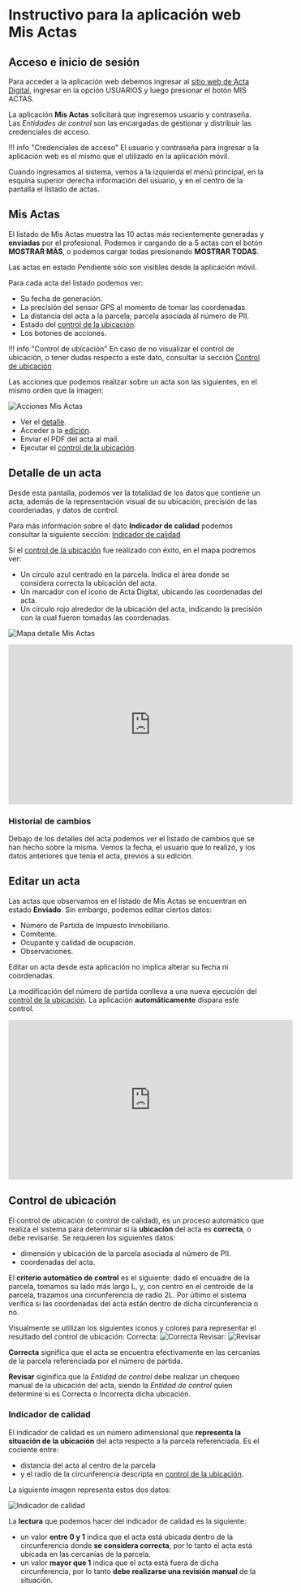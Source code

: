 # Instructivo para la aplicación web Mis Actas

## Acceso e inicio de sesión

Para acceder a la aplicación web debemos ingresar al [sitio web de Acta Digital](https://actadigital.com.ar/), ingresar en la opción USUARIOS y luego presionar el botón MIS ACTAS.

La aplicación **Mis Actas** solicitará que ingresemos usuario y contraseña.
Las _Entidades de control_ son las encargadas de gestionar y distribuir las credenciales de acceso.

!!! info "Credenciales de acceso"
	El usuario y contraseña para ingresar a la aplicación web es el mismo que el utilizado en la aplicación móvil.

Cuando ingresamos al sistema, vemos a la izquierda el menú principal, en la esquina superior derecha información del usuario, y en el centro de la pantalla el listado de actas.

## Mis Actas

El listado de Mis Actas muestra las 10 actas más recientemente generadas y **enviadas** por el profesional. Podemos ir cargando de a 5 actas con el botón **MOSTRAR MÁS**, o podemos cargar todas presionando **MOSTRAR TODAS**.

Las actas en estado Pendiente sólo son visibles desde la aplicación móvil.

Para cada acta del listado podemos ver:

- Su fecha de generación.
- La precisión del sensor GPS al momento de tomar las coordenadas.
- La distancia del acta a la parcela; parcela asociada al número de PII.
- Estado del [control de la ubicación](#control-de-ubicacion).
- Los botones de acciones.

!!! info "Control de ubicación"
    En caso de no visualizar el control de ubicación, o tener dudas respecto a este dato, consultar la sección [Control de ubicación](#control-de-ubicacion)

Las acciones que podemos realizar sobre un acta son las siguientes, en el mismo orden que la imagen:

![Acciones Mis Actas](/img/acciones-mis-actas.png)

- Ver el [detalle](#detalle-de-un-acta).
- Acceder a la [edición](#editar-un-acta).
- Enviar el PDF del acta al mail.
- Ejecutar el [control de la ubicación](#control-de-ubicacion).

## Detalle de un acta

Desde esta pantalla, podemos ver la totalidad de los datos que contiene un acta, además de la representación visual de su ubicación, precisión de las coordenadas, y datos de control.

Para más información sobre el dato **Indicador de calidad** podemos consultar la siguiente sección: [Indicador de calidad](#indicador-de-calidad)

Si el [control de la ubicación](#control-de-ubicacion) fue realizado con éxito, en el mapa podremos ver:

- Un círculo azul centrado en la parcela. Indica el área donde se considera correcta la ubicación del acta.
- Un marcador con el icono de Acta Digital, ubicando las coordenadas del acta.
- Un círculo rojo alrededor de la ubicación del acta, indicando la precisión con la cual fueron tomadas las coordenadas.

![Mapa detalle Mis Actas](/img/mis-actas-mapa.png)

<iframe width="560" height="315" src="https://www.youtube.com/embed/vSYZ3ppDPPw" title="YouTube video player" frameborder="0" allow="accelerometer; autoplay; clipboard-write; encrypted-media; gyroscope; picture-in-picture" allowfullscreen></iframe>

### Historial de cambios

Debajo de los detalles del acta podemos ver el listado de cambios que se han hecho sobre la misma. Vemos la fecha, el usuario que lo realizó, y los datos anteriores que tenía el acta, previos a su edición.

## Editar un acta

Las actas que observamos en el listado de Mis Actas se encuentran en estado **Enviado**. Sin embargo, podemos editar ciertos datos:

- Número de Partida de Impuesto Inmobiliario.
- Comitente.
- Ocupante y calidad de ocupación.
- Observaciones.

Editar un acta desde esta aplicación no implica alterar su fecha ni coordenadas.

La modificación del número de partida conlleva a una nueva ejecución del [control de la ubicación](#control-de-ubicacion). La aplicación **automáticamente** dispara este control.

<iframe width="560" height="315" src="https://www.youtube.com/embed/VhqQZKresVg" title="YouTube video player" frameborder="0" allow="accelerometer; autoplay; clipboard-write; encrypted-media; gyroscope; picture-in-picture" allowfullscreen></iframe>

## Control de ubicación

El control de ubicación (o control de calidad), es un proceso automático que realiza el sistema para determinar si la **ubicación** del acta es **correcta**, o debe revisarse. Se requieren los siguientes datos:

- dimensión y ubicación de la parcela asociada al número de PII.
- coordenadas del acta. 

El **criterio automático de control** es el siguiente: dado el encuadre de la parcela, tomamos su lado más largo L, y, con centro en el centroide de la parcela, trazamos una circunferencia de radio 2L. Por último el sistema verifica si las coordenadas del acta están dentro de dicha circunferencia o no.

Visualmente se utilizan los siguientes iconos y colores para representar el resultado del control de ubicación: 
Correcta: ![Correcta](/img/icono-correcto.png) Revisar: ![Revisar](/img/icono-revisar.png)

**Correcta** significa que el acta se encuentra efectivamente en las cercanías de la parcela referenciada por el número de partida.

**Revisar** siginifica que la _Entidad de control_ debe realizar un chequeo manual de la ubicación del acta, siendo la _Entidad de control_ quien determine si es Correcta o Incorrecta dicha ubicación.

### Indicador de calidad

El indicador de calidad es un número adimensional que **representa la situación de la ubicación** del acta respecto a la parcela referenciada. Es el cociente entre:

- distancia del acta al centro de la parcela
- y el radio de la circunferencia descripta en [control de la ubicación](#control-de-ubicacion).

La siguiente imagen representa estos dos datos:

![Indicador de calidad](/img/acta_indicador_calidad.png)

La **lectura** que podemos hacer del indicador de calidad es la siguiente: 

- un valor **entre 0 y 1** indica que el acta está ubicada dentro de la circunferencia donde **se considera correcta**, por lo tanto el acta está ubicada en las cercanías de la parcela.
- un valor **mayor que 1** indica que el acta está fuera de dicha circunferencia, por lo tanto **debe realizarse una revisión manual** de la situación.